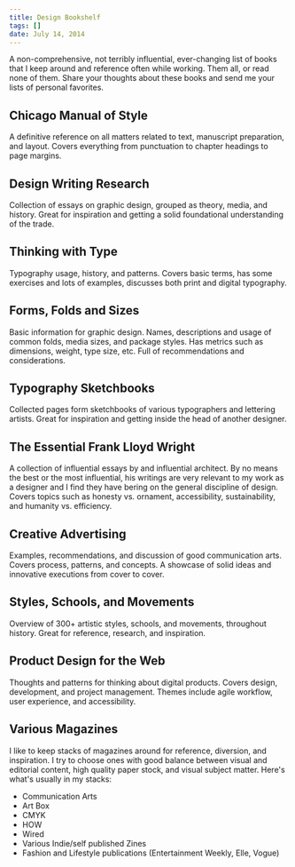 ```yaml
---
title: Design Bookshelf
tags: []
date: July 14, 2014
---
```


A non-comprehensive, not terribly influential, ever-changing list of books that I keep around and reference often while working. Them all, or read none of them. Share your thoughts about these books and send me your lists of personal favorites.

## Chicago Manual of Style
A definitive reference on all matters related to text, manuscript preparation, and layout. Covers everything from punctuation to chapter headings to page margins.

## Design Writing Research
Collection of essays on graphic design, grouped as theory, media, and history. Great for inspiration and getting a solid foundational understanding of the trade.

## Thinking with Type
Typography usage, history, and patterns. Covers basic terms, has some exercises and lots of examples, discusses both print and digital typography.

## Forms, Folds and Sizes
Basic information for graphic design. Names, descriptions and usage of common folds, media sizes, and package styles. Has metrics such as dimensions, weight, type size, etc. Full of recommendations and considerations.

## Typography Sketchbooks
Collected pages form sketchbooks of various typographers and lettering artists. Great for inspiration and getting inside the head of another designer.

## The Essential Frank Lloyd Wright
A collection of influential essays by and influential architect. By no means the best or the most influential, his writings are very relevant to my work as a designer and I find they have bering on the general discipline of design. Covers topics such as honesty vs. ornament, accessibility, sustainability, and humanity vs. efficiency.

## Creative Advertising
Examples, recommendations, and discussion of good communication arts. Covers process, patterns, and concepts. A showcase of solid ideas and innovative executions from cover to cover.

## Styles, Schools, and Movements
Overview of 300+ artistic styles, schools, and movements, throughout history. Great for reference, research, and inspiration.

## Product Design for the Web
Thoughts and patterns for thinking about digital products. Covers design, development, and project management. Themes include agile workflow, user experience, and accessibility.

## Various Magazines
I like to keep stacks of magazines around for reference, diversion, and inspiration. I try to choose ones with good balance between visual and editorial content, high quality paper stock, and visual subject matter. Here's what's usually in my stacks:
  - Communication Arts
  - Art Box
  - CMYK
  - HOW
  - Wired
  - Various Indie/self published Zines
  - Fashion and Lifestyle publications (Entertainment Weekly, Elle, Vogue)
